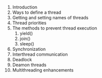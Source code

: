 1. Introduction
2. Ways to define a thread
3. Getting and setting names of threads
4. Thread priorities
5. The methods to prevent thread execution
	1. yield()
	2. join()
	3. sleep()
6. Synchronization
7. Interthread communication
8. Deadlock
9. Deamon threads
10. Multithreading enhancements